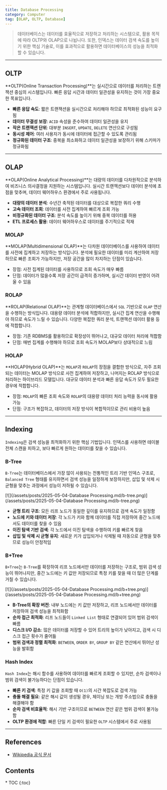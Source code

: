 ```yaml
---
title: Database Processing
category: Computer
tag: [OLAP, OLTP, Database]
---
```


> 데이터베이스는 데이터를 효율적으로 저장하고 처리하는 시스템으로, 활용 목적에 따라 OLTP와 OLAP으로 나뉩니다. 또한, 인덱스는 데이터 검색 속도를 높이기 위한 핵심 기술로, 이를 효과적으로 활용하면 데이터베이스의 성능을 최적화할 수 있습니다.

---

## OLTP 
**OLTP(Online Transaction Processing)**는 실시간으로 데이터를 처리하는 트랜잭션 중심의 시스템입니다.  빠른 응답 시간과 데이터 일관성을 유지하는 것이 가장 중요한 목표입니다.

- **빠른 응답 속도**: 짧은 트랜잭션을 실시간으로 처리해야 하므로 최적화된 성능이 요구됨
- **데이터 무결성 보장**: `ACID` 속성을 준수하여 데이터 일관성을 유지
- **작은 트랜잭션 단위**: 대부분 `INSERT`, `UPDATE`, `DELETE` 연산으로 구성됨
- **동시성 제어**: 여러 사용자가 동시에 데이터에 접근할 수 있도록 관리됨
- **정규화된 데이터 구조**: 중복을 최소화하고 데이터 일관성을 보장하기 위해 스키마가 정규화됨

---

## OLAP 
**OLAP(Online Analytical Processing)**는 대량의 데이터를 다차원적으로 분석하여 비즈니스 의사결정을 지원하는 시스템입니다. 실시간 트랜잭션보다 데이터 분석에 초점을 맞추며, 데이터 웨어하우스 환경에서 주로 사용됩니다.

- **대량의 데이터 분석**: 수년간 축적된 데이터를 대상으로 복잡한 쿼리 수행
- **고속 데이터 조회**: 데이터를 사전 집계하여 빠르게 조회 가능
- **비정규화된 데이터 구조**: 분석 속도를 높이기 위해 중복 데이터를 허용
- **ETL 프로세스 활용**: 데이터 웨어하우스로 데이터를 주기적으로 적재

### MOLAP
**MOLAP(Multidimensional OLAP)**는 다차원 데이터베이스를 사용하여 데이터를 사전에 집계하고 저장하는 방식입니다. 분석에 필요한 데이터를 미리 계산하여 저장하므로 빠른 조회가 가능하지만, 저장 공간을 많이 차지하는 단점이 있습니다. 

- 장점: 사전 집계된 데이터를 사용하므로 조회 속도가 매우 빠름
- 단점: 데이터가 많을수록 저장 공간이 급격히 증가하며, 실시간 데이터 반영이 어려울 수 있음

### ROLAP 
**ROLAP(Relational OLAP)**는 관계형 데이터베이스에서 `SQL` 기반으로 `OLAP` 연산을 수행하는 방식입니다. 대용량 데이터 분석에 적합하지만, 실시간 집계 연산을 수행해야 하므로 속도가 느릴 수 있습니다. 다양한 복잡한 쿼리 분석, 트랜잭션 데이터 활용 등에 적합합니다.

- 장점: 기존 RDBMS를 활용하므로 확장성이 뛰어나고, 대규모 데이터 처리에 적합함
- 단점: 매번 집계를 수행해야 하므로 조회 속도가 MOLAP보다 상대적으로 느림

### HOLAP
**HOLAP(Hybrid OLAP)**는 `MOLAP`과 `ROLAP`의 장점을 결합한 방식으로, 자주 조회되는 데이터는 MOLAP 방식으로 사전 집계하여 저장하고, 나머지는 ROLAP 방식으로 처리하는 하이브리드 모델입니다. 대규모 데이터 분석과 빠른 응답 속도가 모두 필요한 경우에 적합합니다.

- 장점: `MOLAP`의 빠른 조회 속도와 `ROLAP`의 대용량 데이터 처리 능력을 동시에 활용 가능
- 단점: 구조가 복잡하고, 데이터의 저장 방식이 복합적이므로 관리 비용이 높음

---

## Indexing
`Indexing`은 검색 성능을 최적화하기 위한 핵심 기법입니다. 인덱스를 사용하면 테이블 전체 스캔을 피하고, 보다 빠르게 원하는 데이터를 찾을 수 있습니다.

### B-Tree
`B-Tree`는 데이터베이스에서 가장 많이 사용되는 전통적인 트리 기반 인덱스 구조로, `Balanced Tree` 형태를 유지하면서 검색 성능을 일정하게 보장하지만, 삽입 및 삭제 시 균형을 맞추는 과정에서 성능이 저하될 수 있습니다.

[![](/assets/posts/2025-05-04-Database Processing.md/b-tree.png)](/assets/posts/2025-05-04-Database Processing.md/b-tree.png)

- **균형 트리 구조**: 모든 리프 노드가 동일한 깊이를 유지하므로 검색 속도가 일정함
- **노드에 키와 데이터 저장**: 각 노드가 키와 함께 데이터를 직접 저장하여 중간 노드에서도 데이터를 찾을 수 있음
- **이진 탐색 기반 검색**: 각 노드에서 이진 탐색을 수행하여 키를 빠르게 찾음
- **삽입 및 삭제 시 균형 유지**: 새로운 키가 삽입되거나 삭제될 때 자동으로 균형을 맞추므로 성능이 안정적임

### B+Tree
`B+Tree`는 `B-Tree`를 확장하여 리프 노드에서만 데이터를 저장하는 구조로, 범위 검색 성능이 뛰어나지만, 중간 노드에는 키 값만 저장되므로 특정 키를 찾을 때 더 많은 단계를 거칠 수 있습니다.

[![](/assets/posts/2025-05-04-Database Processing.md/b+tree.png)](/assets/posts/2025-05-04-Database Processing.md/b+tree.png)

- **B-Tree의 확장 버전**: 내부 노드에는 키 값만 저장하고, 리프 노드에서만 데이터를 저장하여 검색 성능을 최적화함
- **순차 접근 최적화**: 리프 노드들이 `Linked List` 형태로 연결되어 있어 범위 검색이 빠름
- **디스크 I/O 감소**: 많은 데이터를 저장할 수 있어 트리의 높이가 낮아지고, 검색 시 디스크 접근 횟수가 줄어듦
- **범위 검색과 정렬 최적화**: `BETWEEN`, `ORDER BY`, `GROUP BY` 같은 연산에서 뛰어난 성능을 발휘함

### Hash Index
`Hash Index`는 해시 함수를 사용하여 데이터를 빠르게 조회할 수 있지만, 순차 검색이나 범위 검색이 불가능하다는 단점이 있습니다.

- **빠른 키 검색**: 특정 키 값을 조회할 때 `O(1)`의 시간 복잡도로 검색 가능
- **충돌 해결 필요**: 같은 해시 값이 생성될 경우, 체이닝 또는 개방 주소법으로 충돌을 해결해야 함
- **순차 검색 비효율적**: 해시 기반 구조이므로 `BETWEEN` 연산 같은 범위 검색이 불가능함
- **OLTP 환경에 적합**: 빠른 단일 키 검색이 필요한 `OLTP` 시스템에서 주로 사용됨

---

## References
- [Wikipedia 공식 문서](https://wikipedia.org/wiki/)

<nav class="post-toc" markdown="1">
  <h2>Contents</h2>
* TOC
{:toc}
</nav>
